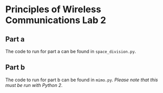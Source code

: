 # Principles of Wireless Communications Lab 2

## Part a
The code to run for part a can be found in `space_division.py`.

## Part b
The code to run for part b can be found in `mimo.py`. *Please note that this must be run with Python 2*.
